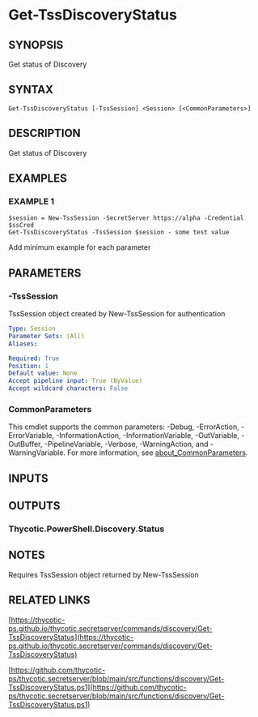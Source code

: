 # Get-TssDiscoveryStatus

## SYNOPSIS
Get status of Discovery

## SYNTAX

```
Get-TssDiscoveryStatus [-TssSession] <Session> [<CommonParameters>]
```

## DESCRIPTION
Get status of Discovery

## EXAMPLES

### EXAMPLE 1
```
$session = New-TssSession -SecretServer https://alpha -Credential $ssCred
Get-TssDiscoveryStatus -TssSession $session - some test value
```

Add minimum example for each parameter

## PARAMETERS

### -TssSession
TssSession object created by New-TssSession for authentication

```yaml
Type: Session
Parameter Sets: (All)
Aliases:

Required: True
Position: 1
Default value: None
Accept pipeline input: True (ByValue)
Accept wildcard characters: False
```

### CommonParameters
This cmdlet supports the common parameters: -Debug, -ErrorAction, -ErrorVariable, -InformationAction, -InformationVariable, -OutVariable, -OutBuffer, -PipelineVariable, -Verbose, -WarningAction, and -WarningVariable. For more information, see [about_CommonParameters](http://go.microsoft.com/fwlink/?LinkID=113216).

## INPUTS

## OUTPUTS

### Thycotic.PowerShell.Discovery.Status
## NOTES
Requires TssSession object returned by New-TssSession

## RELATED LINKS

[https://thycotic-ps.github.io/thycotic.secretserver/commands/discovery/Get-TssDiscoveryStatus](https://thycotic-ps.github.io/thycotic.secretserver/commands/discovery/Get-TssDiscoveryStatus)

[https://github.com/thycotic-ps/thycotic.secretserver/blob/main/src/functions/discovery/Get-TssDiscoveryStatus.ps1](https://github.com/thycotic-ps/thycotic.secretserver/blob/main/src/functions/discovery/Get-TssDiscoveryStatus.ps1)

